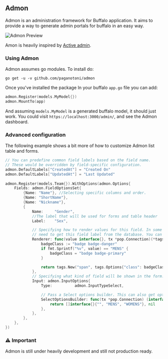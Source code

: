 ## Admon

Admon is an administration framework for Buffalo application. It aims to provide a way to generate admin portals for buffalo in an easy way. 

![Admon Preview](https://user-images.githubusercontent.com/645522/66008895-eaa15f80-e47d-11e9-840d-11cd0718f2ef.png)


Amon is heavily inspired by [Active admin]("https://activeadmin.info").

### Using Admon

Admon assumes go modules. To install do:

```
go get -u -v github.com/paganotoni/admon
```

Once you've installed the package In your buffalo `app.go` file you can add:

```go
admon.Register(models.MyModel{})
admon.MountTo(app)
```

And assuming `models.MyModel` is a generated buffalo model, it should just work. You could visit `https://localhost:3000/admin/`, and see the Admon dashboard.

### Advanced configuration

The following example shows a bit more of how to customize Admon list table and forms.

```go
// You can predefine common field labels based on the field name. 
// These would be overridden by field-specific configuration.
admon.DefaultLabels["CreatedAt"] = "Created On"
admon.DefaultLabels["UpdatedAt"] = "Last Updated"
    
admon.Register(models.Team{}).WithOptions(admon.Options{
    Fields: admon.FieldOptionsSet{
        {Name: "Name"}, //Selecting specific columns and order.
        {Name: "ShortName"},
        {Name: "Nickname"},
        {
            Name:     "Gender",
            //The label that will be used for forms and table header
            Label:    "Sex",

            // Specifying how to render values for this field. In some cases you would 
            // need to get this field label from the database. You can use the tx for that.
            Renderer: func(value interface{}, tx *pop.Connection)(*tags.Tag, error) {
                badgeClass := "badge badge-danger"
                if fmt.Sprintf("%v", value) == "MENS" {
                    badgeClass = "badge badge-primary"
                }

                return tags.New("span", tags.Options{"class": badgeClass, "body": value}), nil
            },
            // Specifying what kind of field will be shown in the form.
            Input: admon.InputOptions{
                Type:          admon.InputTypeSelect,

                // Pass a Select options builder. This can also get options from the database.
                SelectOptionsBuilder: func(tx *pop.Connection) (interface{}, error) {
                    return []interface{}{"", "MENS", "WOMENS"}, nil
                },
            },
        },
    },
})
```

### ⚠️ Important

Admon is still under heavily development and still not production ready.





